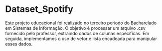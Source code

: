 # Dataset_Spotify
Este projeto educacional foi realizado no terceiro período do Bacharelado em Sistemas de Informação. O objetivo é processar um arquivo .csv fornecido pelo professor, extraindo dados de colunas específicas. Em seguida, implementamos o uso de vetor e lista encadeada para manipular esses dados.

